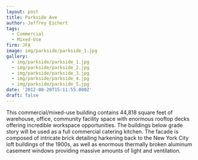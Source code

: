 ```yaml
---
layout: post
title: Parkside Ave
author: Jeffrey Eichert
tags:
  - Commercial
  - Mixed-Use
firm: JFA
image: img/parkside/parkside_1.jpg
gallery:
  - img/parkside/parkside_1.jpg
  - img/parkside/parkside_2.jpg
  - img/parkside/parkside_3.jpg
  - img/parkside/parkside_4.jpg
  - img/parkside/parkside_5.jpg
date: '2012-08-20T15:11:55.000Z'
draft: false
---
```


This commercial/mixed-use building contains 44,818 square feet of warehouse, office, community facility space with enormous rooftop decks offering incredible workspace opportunities. The buildings below grade story will be used as a full commercial catering kitchen. The facade is composed of intricate brick detailing harkening back to the New York City loft buildings of the 1900s, as well as enormous thermally broken aluminum casement windows providing massive amounts of light and ventilation.
